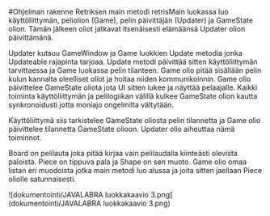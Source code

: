 #Ohjelman rakenne
Retriksen main metodi retrisMain luokassa luo käyttöliittymän, peliolion (Game), pelin päivittäjän (Updater) ja GameState olion.
Tämän jälkeen oliot jatkavat itsenäisesti elämäänsä Updater olion päivittämänä.

Updater kutsuu GameWindow ja Game luokkien Update metodia jonka Updateable rajapinta tarjoaa.
Update metodi päivittää sitten käyttöliittymän tarvittaessa ja Game luokassa pelin tilanteen.
Game olio pitää sisällään pelin kulun kannalta oleelliset oliot ja hoitaa niiden kommunikoinnin. Game olio päivittelee GameState oliota jota UI sitten lukee ja näyttää pelaajalle.
Kaikki toiminta käyttöliittymän ja pelilogiikan välillä kulkee GameState olion kautta synkronoidusti jotta moniajo ongelmilta vältytään.

Käyttöliittymä siis tarkistelee GameState oliosta pelin tilannetta ja Game olio päivittelee tilannetta GameState olioon. Updater olio aiheuttaa nämä toiminnot.

Board on pelilauta joka pitää kirjaa vain pelilaudalla kiinteästi olevista paloista. Piece on tippuva pala ja Shape on sen muoto.
Game olio omaa listan eri muodoista jotka main metodi luo alussa ja joita sitten jaellaan Piece oliolle satunnaisesti.

![dokumentointi/JAVALABRA luokkakaavio 3.png](dokumentointi/JAVALABRA luokkakaavio 3.png)
